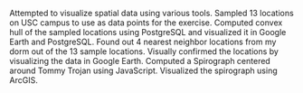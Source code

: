 Attempted to visualize spatial data using various tools. 
Sampled 13 locations on USC campus to use as data points for the exercise. 
Computed convex hull of the sampled locations using PostgreSQL and visualized it in Google Earth and PostgreSQL.
Found out 4 nearest neighbor locations from my dorm out of the 13 sample locations. Visually confirmed the locations by visualizing the data in Google Earth.
Computed a Spirograph centered around Tommy Trojan using JavaScript. Visualized the spirograph using ArcGIS. 
